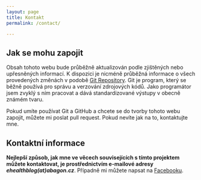 ```yaml
---
layout: page
title: Kontakt
permalink: /contact/

---
```


## Jak se mohu zapojit

Obsah tohoto webu bude průběžně aktualizován podle zjištěných nebo upřesněných informací. K dispozici je nicméně průběžná informace o všech provedených změnách v podobě [Git Repository](https://github.com/phlavacek/ehealthblog). Git je program, který se běžně používá pro správu a verzování zdrojových kódů. Jako programátor jsem zvyklý s ním pracovat a dává standardizované výstupy v obecně známém tvaru.

Pokud umíte používat Git a GitHub a chcete se do tvorby tohoto webu zapojit, můžete mi poslat pull request. Pokud nevíte jak na to, kontaktujte mne.

## Kontaktní informace

**Nejlepší způsob, jak mne ve věcech souvisejících s tímto projektem můžete kontaktovat, je prostřednictvím e-mailové adresy *ehealthblog(at)abagon.cz***. Případně mi můžete napsat na [Facebooku](https://www.facebook.com/headman.petr).
